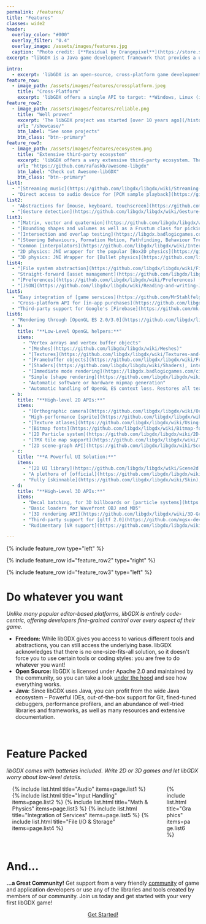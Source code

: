 ```yaml
---
permalink: /features/
title: "Features"
classes: wide2
header:
  overlay_color: "#000"
  overlay_filter: "0.4"
  overlay_image: /assets/images/features.jpg
  caption: "Photo credit: [**Residual by Orangepixel**](https://store.steampowered.com/app/1290780/Residual/)"
excerpt: "libGDX is a Java game development framework that provides a unified API that works across all supported platforms."

intro:
  - excerpt: 'libGDX is an open-source, cross-platform game development framework built in Java. Unlike many popular editor-based platforms, libGDX is entirely code-centric, offering developers fine-grained control over every aspect of their game. It is the perfect place for exploring ground-up implementations, built on top of lightning-fast OpenGL, and distributable to Desktop, HTML, Android, and iOS.'
feature_row:
  - image_path: /assets/images/features/crossplatform.jpeg
    title: "Cross-Platform"
    excerpt: 'libGDX offers a single API to target: **Windows, Linux (including the Raspberry Pi), macOS, Android, iOS and Web**. Developers can use various backends to access the capabilities of the host platform, **without having to write platform-specific code**. Rendering is handled on all platforms through Open GL ES 2.0/3.0.'
feature_row2:
  - image_path: /assets/images/features/reliable.png
    title: "Well proven"
    excerpt: 'The libGDX project was started [over 10 years ago](/history/). Over the years, libGDX and its community matured: nowadays, libGDX is a **[well proven](/showcase/) and reliable framework** with a sound base and documentation. Furthermore, there are plenty of games built on top of libGDX, many of which are open source.'
    url: "/showcase/"
    btn_label: "See some projects"
    btn_class: "btn--primary"
feature_row3:
  - image_path: /assets/images/features/ecosystem.png
    title: "Extensive third-party ecosystem"
    excerpt: 'libGDX offers a very extensive third-party ecosystem. There are numerous [tools](/dev/tools/) and libraries that take a lot of work off the hands of developers. [Awesome-libGDX](https://github.com/rafaskb/awesome-libgdx#readme) is a curated list of libGDX-centered **libraries** and a good starting point for anyone new in the libGDX world.'
    url: "https://github.com/rafaskb/awesome-libgdx"
    btn_label: "Check out Awesome-libGDX"
    btn_class: "btn--primary"
list1:
  - "[Streaming music](https://github.com/libgdx/libgdx/wiki/Streaming-music) and [sound effect playback](https://github.com/libgdx/libgdx/wiki/Sound-effects) for WAV, MP3 and OGG"
  - "Direct access to audio device for [PCM sample playback](https://github.com/libgdx/libgdx/wiki/Playing-pcm-audio) and [recording](https://github.com/libgdx/libgdx/wiki/Recording-pcm-audio)"
list2:
  - "Abstractions for [mouse, keyboard, touchscreen](https://github.com/libgdx/libgdx/wiki/Mouse%2C-Touch-and-Keyboard), [controllers](https://github.com/libgdx/gdx-controllers), [accelerometer](https://github.com/libgdx/libgdx/wiki/Accelerometer), [gyroscope](https://github.com/libgdx/libgdx/wiki/Gyroscope) and [compass](https://github.com/libgdx/libgdx/wiki/Compass)"
  - "[Gesture detection](https://github.com/libgdx/libgdx/wiki/Gesture-detection) (recognising taps, panning, flinging and pinch zooming)"
list3:
  - "[Matrix, vector and quaternion](https://github.com/libgdx/libgdx/wiki/Vectors%2C-matrices%2C-quaternions) classes; accelerated via native C code where possible (if you are interested in that, also note our [gdx-jnigen](https://github.com/libgdx/libgdx/wiki/jnigen) project)"
  - "[Bounding shapes and volumes as well as a Frustum class for picking and culling](https://github.com/libgdx/libgdx/wiki/Circles%2C-planes%2C-rays%2C-etc.)"
  - "[Intersection and overlap testing](https://libgdx.badlogicgames.com/ci/nightlies/docs/api/com/badlogic/gdx/math/Intersector.html)"
  - "[Steering Behaviours, Formation Motion, Pathfinding, Behaviour Trees and Finite State Machines](https://github.com/libgdx/gdx-ai)"
  - "Common [interpolators](https://github.com/libgdx/libgdx/wiki/Interpolation), different [spline implementations](https://github.com/libgdx/libgdx/wiki/Path-interface-and-Splines), concave polygon triangulators and more"
  - "2D physics: JNI wrapper for the popular [Box2D physics](https://github.com/libgdx/libgdx/wiki/Box2d) (see also [Box2DLights](https://github.com/libgdx/box2dlights)). Alternatively, you can take a look at [jbump](https://github.com/tommyettinger/jbump) for a simpler physics implementation."
  - "3D physics: JNI Wrapper for [Bullet physics](https://github.com/libgdx/libgdx/wiki/Bullet-physics)"
list4:
  - "[File system abstraction](https://github.com/libgdx/libgdx/wiki/File-handling) for all platforms"
  - "Straight-forward [asset management](https://github.com/libgdx/libgdx/wiki/Managing-your-assets)"
  - "[Preferences](https://github.com/libgdx/libgdx/wiki/Preferences) for lightweight setting storage"
  - "[JSON](https://github.com/libgdx/libgdx/wiki/Reading-and-writing-JSON) and [XML](https://github.com/libgdx/libgdx/wiki/Reading-and-writing-XML) serialisation"
list5:
  - "Easy integration of [game services](https://github.com/MrStahlfelge/gdx-gamesvcs), such as Google Play Games, Apple Game Center, and more."
  - "Cross-platform API for [in-app purchases](https://github.com/libgdx/gdx-pay)."
  - "Third-party support for Google's [Firebase](https://github.com/mk-5/gdx-fireapp), the [Steamworks API](https://github.com/code-disaster/steamworks4j), [gameanalytics.com](https://github.com/MrStahlfelge/gdx-gameanalytics) and Facebook's [Graph API](https://github.com/TomGrill/gdx-facebook)."
list6:
  - "Rendering through [OpenGL ES 2.0/3.0](https://github.com/libgdx/libgdx/wiki/OpenGL-%28ES%29-Support) on all platforms"
  - a:
    title: "**Low-Level OpenGL helpers:**"
    items:
      - "Vertex arrays and vertex buffer objects"
      - "[Meshes](https://github.com/libgdx/libgdx/wiki/Meshes)"
      - "[Textures](https://github.com/libgdx/libgdx/wiki/Textures-and-TextureRegions)"
      - "[Framebuffer objects](https://github.com/libgdx/libgdx/wiki/Frame-buffer-objects)"
      - "[Shaders](https://github.com/libgdx/libgdx/wiki/Shaders), integrating easily with meshes"
      - "[Immediate mode rendering](https://libgdx.badlogicgames.com/ci/nightlies/docs/api/com/badlogic/gdx/graphics/glutils/ImmediateModeRenderer.html) emulation"
      - "Simple [shape rendering](https://github.com/libgdx/libgdx/wiki/Rendering-shapes)"
      - "Automatic software or hardware mipmap generation"
      - "Automatic handling of OpenGL ES context loss. Restores all textures, shaders and other OpenGL resources"
  - b:
    title: "**High-level 2D APIs:**"
    items:
      - "[Orthographic camera](https://github.com/libgdx/libgdx/wiki/Orthographic-camera)"
      - "High-performance [sprite](https://github.com/libgdx/libgdx/wiki/Spritebatch%2C-Textureregions%2C-and-Sprites) batching and caching"
      - "[Texture atlases](https://github.com/libgdx/libgdx/wiki/Using-textureatlases), with whitespace stripping support. Either generated [offline](https://github.com/libgdx/libgdx/wiki/Packing-atlases-offline) or [at runtime](https://github.com/libgdx/libgdx/wiki/Packing-atlases-at-runtime)"
      - "[Bitmap fonts](https://github.com/libgdx/libgdx/wiki/Bitmap-fonts). Either generated offline or [loaded from TTF files](https://github.com/libgdx/libgdx/wiki/Gdx-freetype)"
      - "[2D Particle system](https://github.com/libgdx/libgdx/wiki/2D-ParticleEffects)"
      - "[TMX tile map support](https://github.com/libgdx/libgdx/wiki/Tile-maps)"
      - "[2D scene-graph API](https://github.com/libgdx/libgdx/wiki/Scene2d)"
  - c:
    title: "**A Powerful UI Solution:**"
    items:
      - "[2D UI library](https://github.com/libgdx/libgdx/wiki/Scene2d.ui), based on scene-graph API"
      - "A plethora of [official](https://github.com/libgdx/libgdx/wiki/Scene2d.ui#widgets) and third-party widgets"
      - "Fully [skinnable](https://github.com/libgdx/libgdx/wiki/Skin); [Composer](https://github.com/raeleus/skin-composer) for creating UI skins"
  - d:
    title: "**High-Level 3D APIs:**"
    items:
      - "Decal batching, for 3D billboards or [particle systems](https://github.com/libgdx/libgdx/wiki/3D-Particle-Effects)"
      - "Basic loaders for Wavefront OBJ and MD5"
      - "[3D rendering API](https://github.com/libgdx/libgdx/wiki/3D-Graphics) with materials, animation and lighting system and support for loading FBX models via fbx-conv"
      - "Third-party support for [gltf 2.0](https://github.com/mgsx-dev/gdx-gltf)"
      - "Rudimentary [VR support](https://github.com/libgdx/libgdx/wiki/Virtual-Reality-%28VR%29)"

---
```


{% include feature_row type="left" %}

{% include feature_row id="feature_row2" type="right" %}

{% include feature_row id="feature_row3" type="left" %}

# Do whatever you want
_Unlike many popular editor-based platforms, libGDX is entirely code-centric, offering developers fine-grained control over every aspect of their game._

- **Freedom:** While libGDX gives you access to various different tools and abstractions, you can still access the underlying base. libGDX acknowledges that there is no one-size-fits-all solution, so it doesn't force you to use certain tools or coding styles: you are free to do whatever you want!
- **Open Source:** libGDX is licensed under Apache 2.0 and maintained by the community, so you can take a look [under the hood](https://github.com/libgdx/libgdx) and see how everything works.
- **Java:** Since libGDX uses Java, you can profit from the wide Java ecosystem – Powerful IDEs, out-of-the-box support for Git, fined-tuned debuggers, performance profilers, and an abundance of well-tried libraries and frameworks, as well as many resources and extensive documentation.

<br/>

# Feature Packed
_libGDX comes with batteries included. Write 2D or 3D games and let libGDX worry about low-level details._
<div class="row">
  <div class="column">
    {% include list.html title="Audio" items=page.list1 %}
    {% include list.html title="Input Handling" items=page.list2 %}
    {% include list.html title="Math & Physics" items=page.list3 %}  
    {% include list.html title="Integration of Services" items=page.list5 %}
    {% include list.html title="File I/O & Storage" items=page.list4 %}
  </div>
  <div class="column">
    {% include list.html title="Graphics" items=page.list6 %}
  </div>
</div>

<br/>

# And...
**...a Great Community!** Get support from a very friendly [community](/community/) of game and application developers or use any of the libraries and tools created by members of our community. Join us today and get started with your very first libGDX game!

<center><a href="/dev/setup/" class="btn btn--primary btn--large">Get Started!</a></center>

<style>
.row {
  display: flex;
}

.column {
  flex: 50%;
  padding-left: 15px;
  padding-right: 20px;
}

@media screen and (max-width: 600px) {
  .column {
    width: 100%;
  }
}
</style>

